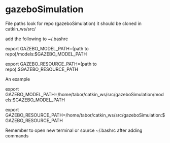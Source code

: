 # gazeboSimulation

File paths look for repo (gazeboSimulation) it should be cloned in catkin_ws/src/

add the following to ~/.bashrc

export GAZEBO_MODEL_PATH=(path to repo)/models:$GAZEBO_MODEL_PATH

export GAZEBO_RESOURCE_PATH=(path to repo):$GAZEBO_RESOURCE_PATH

An example

export GAZEBO_MODEL_PATH=/home/tabor/catkin_ws/src/gazeboSimulation/models:$GAZEBO_MODEL_PATH

export GAZEBO_RESOURCE_PATH=/home/tabor/catkin_ws/src/gazeboSimulation:$GAZEBO_RESOURCE_PATH

Remember to open new terminal or source ~/.bashrc after adding commands
